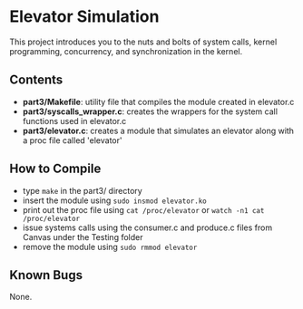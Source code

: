 # Elevator Simulation
This project introduces you to the nuts and bolts of system calls, kernel programming, concurrency, and synchronization in the kernel.

## Contents
- **part3/Makefile**: utility file that compiles the module created in elevator.c
- **part3/syscalls_wrapper.c**: creates the wrappers for the system call functions used in elevator.c
- **part3/elevator.c**: creates a module that simulates an elevator along with a proc file called 'elevator'

## How to Compile
- type ```make``` in the part3/ directory
- insert the module using ```sudo insmod elevator.ko```
- print out the proc file using ```cat /proc/elevator``` or ```watch -n1 cat /proc/elevator```
- issue systems calls using the consumer.c and produce.c files from Canvas under the Testing folder
- remove the module using ```sudo rmmod elevator```

## Known Bugs
None.
